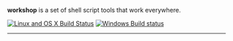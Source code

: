 **workshop** is a set of shell script tools that work everywhere.

[![Linux and OS X Build Status](https://img.shields.io/travis/alganet/workshop.svg?label=Linux+/+OS+X+Builds)](https://travis-ci.org/alganet/workshop) [![Windows Build status](https://img.shields.io/appveyor/ci/alganet/workshop.svg?label=Windows+Builds)](https://ci.appveyor.com/project/alganet/workshop-fat52)

---
